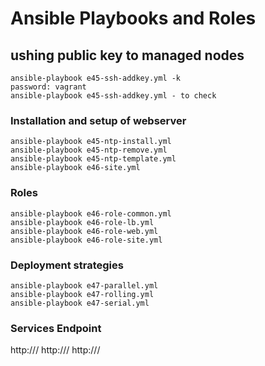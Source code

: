 # Ansible Playbooks and Roles

## ushing public key to managed nodes

    ansible-playbook e45-ssh-addkey.yml -k
    password: vagrant
    ansible-playbook e45-ssh-addkey.yml - to check

### Installation and setup of webserver

    ansible-playbook e45-ntp-install.yml
    ansible-playbook e45-ntp-remove.yml
    ansible-playbook e45-ntp-template.yml
    ansible-playbook e46-site.yml

### Roles

    ansible-playbook e46-role-common.yml
    ansible-playbook e46-role-lb.yml
    ansible-playbook e46-role-web.yml
    ansible-playbook e46-role-site.yml

### Deployment strategies

    ansible-playbook e47-parallel.yml
    ansible-playbook e47-rolling.yml
    ansible-playbook e47-serial.yml

### Services Endpoint

http://<lb-ip>/
http://<web1>/
http://<web2>/
